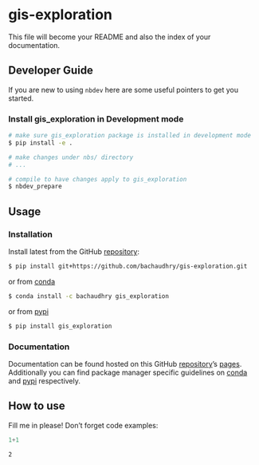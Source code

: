 # gis-exploration


<!-- WARNING: THIS FILE WAS AUTOGENERATED! DO NOT EDIT! -->

This file will become your README and also the index of your
documentation.

## Developer Guide

If you are new to using `nbdev` here are some useful pointers to get you
started.

### Install gis_exploration in Development mode

``` sh
# make sure gis_exploration package is installed in development mode
$ pip install -e .

# make changes under nbs/ directory
# ...

# compile to have changes apply to gis_exploration
$ nbdev_prepare
```

## Usage

### Installation

Install latest from the GitHub
[repository](https://github.com/bachaudhry/gis-exploration):

``` sh
$ pip install git+https://github.com/bachaudhry/gis-exploration.git
```

or from [conda](https://anaconda.org/bachaudhry/gis-exploration)

``` sh
$ conda install -c bachaudhry gis_exploration
```

or from [pypi](https://pypi.org/project/gis-exploration/)

``` sh
$ pip install gis_exploration
```

### Documentation

Documentation can be found hosted on this GitHub
[repository](https://github.com/bachaudhry/gis-exploration)’s
[pages](https://bachaudhry.github.io/gis-exploration/). Additionally you
can find package manager specific guidelines on
[conda](https://anaconda.org/bachaudhry/gis-exploration) and
[pypi](https://pypi.org/project/gis-exploration/) respectively.

## How to use

Fill me in please! Don’t forget code examples:

``` python
1+1
```

    2

